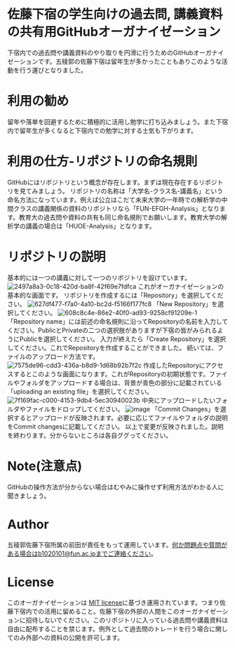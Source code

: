 # 佐藤下宿の学生向けの過去問, 講義資料の共有用GitHubオーガナイゼーション

下宿内での過去問や講義資料のやり取りを円滑に行うためのGitHubオーガナイゼーションです。五稜郭の佐藤下宿は留年生が多かったこともありこのような活動を行う運びとなりました。

# 利用の勧め

留年や落単を回避するために積極的に活用し勉学に打ち込みましょう。また下宿内で留年生が多くなると下宿内での勉学に対する士気も下がります。

# 利用の仕方-リポジトリの命名規則

GitHubにはリポジトリという概念が存在します。まずは現在存在するリポジトリを見てみましょう。
リポジトリの名称は「大学名-クラス名-講義名」という命名方法になっています。例えば公立はこだて未来大学の一年時での解析学の中間クラスの講義関係の資料のリポジトリなら「FUN-EFGH-Analysis」となります。教育大の過去問や資料の共有も同じ命名規則でお願いします。教育大学の解析学の講義の場合は「HUOE-Analysis」となります。

# リポジトリの説明
基本的には一つの講義に対して一つのリポジトリを設けています。
![2497a8a3-0c18-420d-ba8f-42f69e7fdfca](https://user-images.githubusercontent.com/64563041/152907133-60f4c040-810a-42b8-a944-c396f607852d.jpeg)
これがオーガナイゼーションの基本的な画面です。
リポジトリを作成するには「Repository」を選択してください。
![627df477-f7a0-4a10-bc2d-f5166f177fc8](https://user-images.githubusercontent.com/64563041/152907247-9dbbe2fa-f38d-43ab-a8e1-5443882ea067.jpeg)
「New Repository」を選択してください。
![608c8c4e-86e2-40f0-ad93-9258cf91209e-1](https://user-images.githubusercontent.com/64563041/152907351-ff37d45d-3e36-41af-a028-9a097f470a49.jpeg)
「Repository name」には前述の命名規則に沿ってRepositoryの名前を入力してください。PublicとPrivateの二つの選択肢がありますが下宿の皆がみられるようにPublicを選択してください。
入力が終えたら「Create Repository」を選択してください。これでRepositoryを作成することができました。
続いては、ファイルのアップロード方法です。
![7575de96-cdd3-436a-b8d9-1d68b92b7f2c](https://user-images.githubusercontent.com/64563041/152907798-647e9930-9a80-42f4-9710-9201a2eed471.jpeg)
作成したRepositoryにアクセスするとこのような画面になります。これがRepositoryの初期状態です。ファイルやフォルダをアップロードする場合は、背景が青色の部分に記載されている「uploading an existing file」を選択してください。
![7f169fac-c000-4153-9db4-5ec30940023b](https://user-images.githubusercontent.com/64563041/152908502-ae48af95-cd10-43b2-beda-0413f4901093.jpeg)
中央にアップロードしたいフォルダやファイルをドロップしてください。
![image](https://user-images.githubusercontent.com/64563041/152909302-44106467-d430-4ccd-a01b-d51be2b5eeee.png)
「Commit Changes」を選択するとアップロードが反映されます。必要に応じてファイルやフォルダの説明をCommit changesに記載してください。
以上で変更が反映されました。説明を終わります。分からないところは各自ググってください。
# Note(注意点)

 GitHubの操作方法が分からない場合はむやみに操作せず利用方法がわかる人に聞きましょう。
 
# Author
 
五稜郭佐藤下宿所属の前田が責任をもって運用しています。何か問題点や質問がある場合はb1020101@fun.ac.jpまでご連絡ください。
 
# License
このオーガナイゼーションは [MIT license](https://en.wikipedia.org/wiki/MIT_License)に基づき運用されています。つまり佐藤下宿内での活用に留めること。佐藤下宿の外部の人間をこのオーガナイゼーションに招待しないでください。このリポジトリに入っている過去問や講義資料は自由に配布することを禁じます。例外として過去問のトレードを行う場合に関してのみ外部への資料の公開を許可します。
